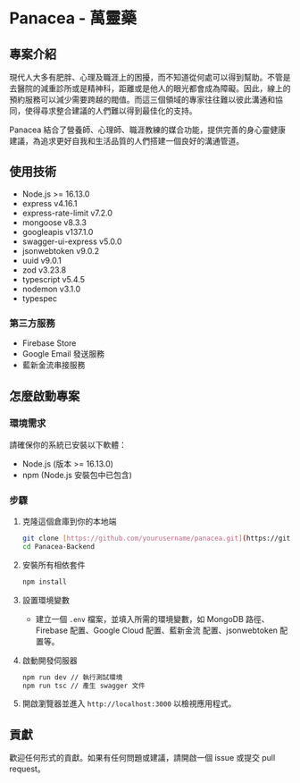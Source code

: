 # Panacea - 萬靈藥

## 專案介紹
現代人大多有肥胖、心理及職涯上的困擾，而不知道從何處可以得到幫助。不管是去醫院的減重診所或是精神科，距離或是他人的眼光都會成為障礙。因此，線上的預約服務可以減少需要跨越的閥值。而這三個領域的專家往往難以彼此溝通和協同，使得尋求整合建議的人們難以得到最佳化的支持。

Panacea 結合了營養師、心理師、職涯教練的媒合功能，提供完善的身心靈健康建議，為追求更好自我和生活品質的人們搭建一個良好的溝通管道。

## 使用技術
- Node.js >= 16.13.0
- express v4.16.1
- express-rate-limit v7.2.0
- mongoose v8.3.3
- googleapis v137.1.0
- swagger-ui-express v5.0.0
- jsonwebtoken v9.0.2
- uuid v9.0.1
- zod v3.23.8
- typescript v5.4.5
- nodemon v3.1.0
- typespec

### 第三方服務
- Firebase Store
- Google Email 發送服務
- 藍新金流串接服務

## 怎麼啟動專案

### 環境需求
請確保你的系統已安裝以下軟體：
- Node.js (版本 >= 16.13.0)
- npm (Node.js 安裝包中已包含)

### 步驟

1. 克隆這個倉庫到你的本地端
    ```bash
    git clone [https://github.com/yourusername/panacea.git](https://github.com/hex-2024-panacea/Panacea-Backend.git)
    cd Panacea-Backend
    ```

2. 安裝所有相依套件
    ```bash
    npm install
    ```

3. 設置環境變數
    - 建立一個 `.env` 檔案，並填入所需的環境變數，如 MongoDB 路徑、Firebase 配置、Google Cloud 配置、藍新金流 配置、jsonwebtoken 配置等。

4. 啟動開發伺服器
    ```bash
    npm run dev // 執行測試環境
    npm run tsc // 產生 swagger 文件
    ```

5. 開啟瀏覽器並進入 `http://localhost:3000` 以檢視應用程式。

## 貢獻
歡迎任何形式的貢獻。如果有任何問題或建議，請開啟一個 issue 或提交 pull request。
